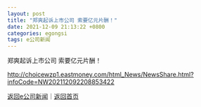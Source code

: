 ```yaml
---
layout: post
title: "郑爽起诉上市公司 索要亿元片酬！"
date: 2021-12-09 21:13:22 +0800
categories: egongsi
tags: e公司新闻
---
```

郑爽起诉上市公司 索要亿元片酬！


<http://choicewzp1.eastmoney.com/html_News/NewsShare.html?infoCode=NW202112092208853422>

[返回e公司新闻](//finews.withounder.com/egongsi/)｜[返回首页](//finews.withounder.com/)
